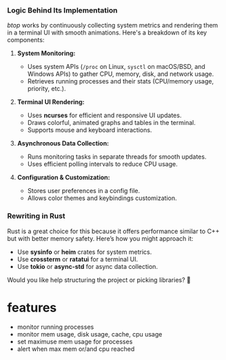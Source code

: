 ### **Logic Behind Its Implementation**
*btop* works by continuously collecting system metrics and rendering them in a terminal UI with smooth animations. Here's a breakdown of its key components:

1. **System Monitoring:**
   - Uses system APIs (`/proc` on Linux, `sysctl` on macOS/BSD, and Windows APIs) to gather CPU, memory, disk, and network usage.
   - Retrieves running processes and their stats (CPU/memory usage, priority, etc.).

2. **Terminal UI Rendering:**
   - Uses **ncurses** for efficient and responsive UI updates.
   - Draws colorful, animated graphs and tables in the terminal.
   - Supports mouse and keyboard interactions.

3. **Asynchronous Data Collection:**
   - Runs monitoring tasks in separate threads for smooth updates.
   - Uses efficient polling intervals to reduce CPU usage.

4. **Configuration & Customization:**
   - Stores user preferences in a config file.
   - Allows color themes and keybindings customization.

### **Rewriting in Rust**
Rust is a great choice for this because it offers performance similar to C++ but with better memory safety. Here’s how you might approach it:

- Use **sysinfo** or **heim** crates for system metrics.
- Use **crossterm** or **ratatui** for a terminal UI.
- Use **tokio** or **async-std** for async data collection.

Would you like help structuring the project or picking libraries? 🚀

# features
- monitor running processes 
- monitor mem usage, disk usage, cache, cpu usage
- set maximuse mem usage for processes
- alert when max mem or/and cpu reached